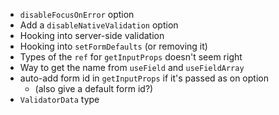 - `disableFocusOnError` option
- Add a `disableNativeValidation` option
- Hooking into server-side validation
- Hooking into `setFormDefaults` (or removing it)
- Types of the `ref` for `getInputProps` doesn't seem right
- Way to get the name from `useField` and `useFieldArray`
- auto-add form id in `getInputProps` if it's passed as on option
  - (also give a default form id?)
- `ValidatorData` type
